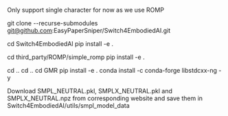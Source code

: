 Only support single character for now as we use ROMP



git clone --recurse-submodules git@github.com:EasyPaperSniper/Switch4EmbodiedAI.git



cd Switch4EmbodiedAI
pip install -e .

cd third_party/ROMP/simple_romp
pip install -e .


cd ..
cd ..
cd GMR
pip install -e .
conda install -c conda-forge libstdcxx-ng -y

Download SMPL_NEUTRAL.pkl, SMPLX_NEUTRAL.pkl and SMPLX_NEUTRAL.npz from corresponding website and save them in Switch4EmbodiedAI/utils/smpl_model_data



<!-- +++++ cite from https://github.com/Arthur151/ROMP/blob/master/simple_romp/README.md +++++++
a. Meta data from this link. Please unzip it, then we get a folder named "smpl_model_data" b. SMPL model file (SMPL_NEUTRAL.pkl) from "Download version 1.1.0 for Python 2.7 (female/male/neutral, 300 shape PCs)" in official website. Please unzip it and move the SMPL_NEUTRAL.pkl from extracted folder into the "smpl_model_data" folder.




git submodule init
git submodule update
git submodule update --init --recursive -->